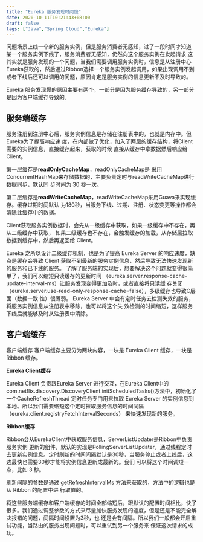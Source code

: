 ```yaml
---
title: "Eureka 服务发现时间慢"
date: 2020-10-11T10:21:43+08:00
draft: false
tags: ["Java","Spring Cloud","Eureka"]
---
```


问题场景上线⼀个新的服务实例，但是服务消费者无感知，过了⼀段时间才知道 某⼀个服务实例下线了，服务消费者⽆感知，仍然向这个服务实例在发起请求
这其实就是服务发现的⼀个问题，当我们需要调用服务实例时，信息是从注册中心Eureka获取的，然后通过Ribbon选择⼀个服务实例发起调⽤，如果出现调⽤不到或者下线后还可以调⽤的问题，原因肯定是服务实例的信息更新不及时导致的。

Eureka 服务发现慢的原因主要有两个，⼀部分是因为服务缓存导致的，另⼀部分是因为客户端缓存导致的。

## 服务端缓存

服务注册到注册中⼼后，服务实例信息是存储在注册表中的，也就是内存中。但Eureka为了提⾼响应速 度，在内部做了优化，加⼊了两层的缓存结构，将Client需要的实例信息，直接缓存起来，获取的时候 直接从缓存中拿数据然后响应给 Client。

第⼀层缓存是**readOnlyCacheMap**，readOnlyCacheMap是 采⽤ConcurrentHashMap来存储数据的，主要负责定时与readWriteCacheMap进⾏数据同步，默认同 步时间为 30 秒⼀次。

第⼆层缓存是**readWriteCacheMap**，readWriteCacheMap采⽤Guava来实现缓存。缓存过期时间默认 为180秒，当服务下线、过期、注册、状态变更等操作都会清除此缓存中的数据。

Client获取服务实例数据时，会先从⼀级缓存中获取，如果⼀级缓存中不存在，再从⼆级缓存中获取， 如果⼆级缓存也不存在，会触发缓存的加载，从存储层拉取数据到缓存中，然后再返回给 Client。

Eureka 之所以设计⼆级缓存机制，也是为了提⾼ Eureka Server 的响应速度，缺点是缓存会导致 Client 获取不到最新的服务实例信息，然后导致⽆法快速发现新的服务和已下线的服务。 了解了服务端的实现后，想要解决这个问题就变得很简单了，我们可以缩短只读缓存的更新时间 （eureka.server.response-cache-update-interval-ms）让服务发现变得更加及时，或者直接将只读缓 存关闭（eureka.server.use-read-only-response-cache=false），多级缓存也导致C层⾯（数据⼀致 性）很薄弱。 Eureka Server 中会有定时任务去检测失效的服务，将服务实例信息从注册表中移除，也可以将这个失 效检测的时间缩短，这样服务下线后就能够及时从注册表中清除。

## 客户端缓存

客户端缓存 客户端缓存主要分为两块内容，⼀块是 Eureka Client 缓存，⼀块是 Ribbon 缓存。

**Eureka Client缓存**

Eureka Client 负责跟Eureka Server 进行交互，在Eureka Client中的 com.netflix.discovery.DiscoveryClient.initScheduledTasks()方法中，初始化了一个CacheRefreshThread 定时任务专门用来拉取 Eureka Server 的实例信息到本地。所以我们需要缩短这个定时拉取服务信息的时间间隔（eureka.client.registryFetchIntervalSeconds） 来快速发现新的服务。

**Ribbon缓存**

Ribbon会从EurekaClient中获取服务信息，ServerListUpdater是Ribbon中负责服务实例 更新的组件，默认的实现是PollingServerListUpdater，通过线程定时去更新实例信息。定时刷新的时间间隔默认是30秒，当服务停⽌或者上线后，这边最快也需要30秒才能将实例信息更新成最新的。我们 可以将这个时间调短⼀点，比如 3 秒。

刷新间隔的参数是通过 getRefreshIntervalMs ⽅法来获取的，⽅法中的逻辑也是从 Ribbon 的配置中进 ⾏取值的。

将这些服务端缓存和客户端缓存的时间全部缩短后，跟默认的配置时间相比，快了很多。我们通过调整参数的⽅式来尽量加快服务发现的速度，但是还是不能完全解决报错的问题，间隔时间设置为3秒，也 还是会有间隔。所以我们⼀般都会开启重试功能，当路由的服务出现问题时，可以重试到另⼀个服务来 保证这次请求的成功。